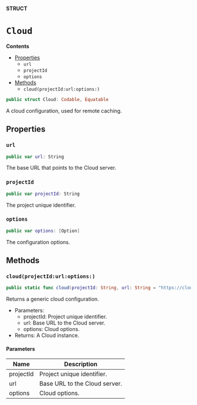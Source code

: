 **STRUCT**

# `Cloud`

**Contents**

- [Properties](#properties)
  - `url`
  - `projectId`
  - `options`
- [Methods](#methods)
  - `cloud(projectId:url:options:)`

```swift
public struct Cloud: Codable, Equatable
```

A cloud configuration, used for remote caching.

## Properties
### `url`

```swift
public var url: String
```

The base URL that points to the Cloud server.

### `projectId`

```swift
public var projectId: String
```

The project unique identifier.

### `options`

```swift
public var options: [Option]
```

The configuration options.

## Methods
### `cloud(projectId:url:options:)`

```swift
public static func cloud(projectId: String, url: String = "https://cloud.tuist.io", options: [Option] = []) -> Cloud
```

Returns a generic cloud configuration.
- Parameters:
  - projectId: Project unique identifier.
  - url: Base URL to the Cloud server.
  - options: Cloud options.
- Returns: A Cloud instance.

#### Parameters

| Name | Description |
| ---- | ----------- |
| projectId | Project unique identifier. |
| url | Base URL to the Cloud server. |
| options | Cloud options. |